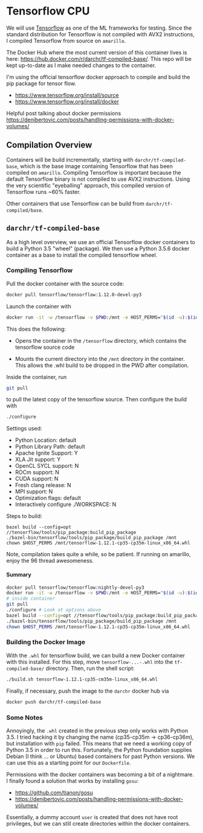# Tensorflow CPU

We will use [Tensorflow](https://www.tensorflow.org/) as one of the ML frameworks for 
testing. Since the standard distribution for Tensorflow is not compiled with AVX2 
instructions, I compiled Tensorflow from source on `amarillo`. 

The Docker Hub where the most current version of this container lives is
here: <https://hub.docker.com/r/darchr/tf-compiled-base/>. This repo will be kept 
up-to-date as I make needed changes to the container.

I'm using the official tensorflow docker approach to compile and build the pip package for
tensor flow.

* <https://www.tensorflow.org/install/source>
* <https://www.tensorflow.org/install/docker>

Helpful post talking about docker permissions <https://denibertovic.com/posts/handling-permissions-with-docker-volumes/>

## Compilation Overview

Containers will be build incrementally, starting with `darchr/tf-compiled-base`, which
is the base image containing Tensorflow that has been compiled on `amarillo`. Compiling
Tensorflow is important because the default Tensorflow binary is not compiled to use AVX2
instructions. Using the very scientific "eyeballing" approach, this compiled version of
Tensorflow runs ~60% faster.

Other containers that use Tensorflow can be build from `darchr/tf-compiled/base`.

## `darchr/tf-compiled-base`

As a high level overview, we use an official Tensorflow docker containers to build a 
Python 3.5 "wheel" (package). We then use a Python 3.5.6 docker container as a base to 
install the compiled tensorflow wheel.

### Compiling Tensorflow

Pull the docker container with the source code:
```sh
docker pull tensorflow/tensorflow:1.12.0-devel-py3
```

Launch the container with
```sh
docker run -it -w /tensorflow -v $PWD:/mnt -e HOST_PERMS="$(id -u):$(id -g)" tensorflow/tensorflow:1.12.0-devel-py3 bash
```

This does the following:

* Opens the container in the `/tensorflow` directory, which contains the tensorflow source
    code

* Mounts the current directory into the `/mnt` directory in the container. This allows the
    .whl build to be dropped in the PWD after compilation.

Inside the container, run
```sh
git pull
```
to pull the latest copy of the tensorflow source. Then configure the build with
```sh
./configure
```
Settings used:
* Python Location: default
* Python Library Path: default
* Apache Ignite Support: Y
* XLA Jit support: Y
* OpenCL SYCL support: N
* ROCm support: N
* CUDA support: N
* Fresh clang release: N
* MPI support: N
* Optimization flags: default
* Interactively configure ./WORKSPACE: N


Steps to build:
```
bazel build --config=opt //tensorflow/tools/pip_package:build_pip_package
./bazel-bin/tensorflow/tools/pip_package/build_pip_package /mnt
chown $HOST_PERMS /mnt/tensorflow-1.12.1-cp35-cp35m-linux_x86_64.whl
```
Note, compilation takes quite a while, so be patient. If running on amarillo, enjoy the
96 thread awesomeness.

#### Summary

```sh
docker pull tensorflow/tensorflow:nightly-devel-py3
docker run -it -w /tensorflow -v $PWD:/mnt -e HOST_PERMS="$(id -u):$(id -g)" tensorflow/tensorflow:nightly-devel-py3 bash
# inside container
git pull
./configure # Look at options above
bazel build --config=opt //tensorflow/tools/pip_package:build_pip_package
./bazel-bin/tensorflow/tools/pip_package/build_pip_package /mnt
chown $HOST_PERMS /mnt/tensorflow-1.12.1-cp35-cp35m-linux_x86_64.whl
```

### Building the Docker Image

With the `.whl` for tensorflow build, we can build a new Docker container with this 
installed. For this step, move `tensorflow-...-.whl` into the `tf-compiled-base/` 
directory. Then, run the shell script:
```sh
./build.sh tensorflow-1.12.1-cp35-cm35m-linux_x86_64.whl
```
Finally, if necessary, push the image to the `darchr` docker hub via
```sh
docker push darchr/tf-compiled-base
```

### Some Notes

Annoyingly, the `.whl` created in the previous step only works with Python 3.5. I tried 
hacking it by changing the name (cp35-cp35m -> cp36-cp36m), but installation with `pip` 
failed. This means that we need a working copy of Python 3.5 in order to run this. 
Fortunately, the Python foundation supplies Debian (I think ... or Ubuntu) based containers
for past Python versions. We can use this as a starting point for our `Dockerfile`.

Permissions with the docker containers was becoming a bit of a nightmare. I finally
found a solution that works by installing `gosu`:

* <https://github.com/tianon/gosu>
* <https://denibertovic.com/posts/handling-permissions-with-docker-volumes/>

Essentially, a dummy account `user` is created that does not have root privileges, but we
can still create directories within the docker containers.
